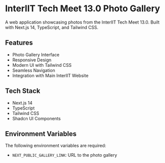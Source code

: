 # InterIIT Tech Meet 13.0 Photo Gallery

A web application showcasing photos from the InterIIT Tech Meet 13.0. Built with Next.js 14, TypeScript, and Tailwind CSS.

## Features

- Photo Gallery Interface
- Responsive Design
- Modern UI with Tailwind CSS
- Seamless Navigation
- Integration with Main InterIIT Website

## Tech Stack

- Next.js 14
- TypeScript
- Tailwind CSS
- Shadcn UI Components

## Environment Variables

The following environment variables are required:

- `NEXT_PUBLIC_GALLERY_LINK`: URL to the photo gallery
